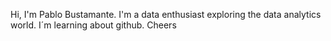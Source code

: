 Hi,
I'm Pablo Bustamante.  I'm a data enthusiast exploring the data analytics world.
I´m learning about github.
Cheers
